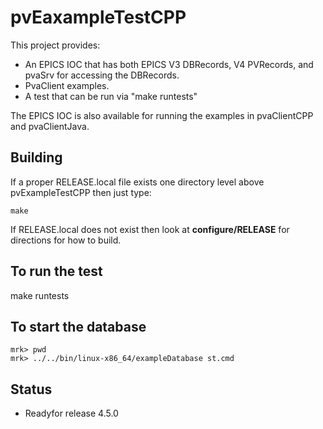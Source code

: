 pvEaxampleTestCPP
============

This project provides:

* An EPICS IOC that has both EPICS V3 DBRecords, V4 PVRecords, and pvaSrv for accessing the DBRecords.
* PvaClient examples.
* A test that can be run via "make runtests"

The EPICS IOC is also available for running the examples in pvaClientCPP and pvaClientJava.

Building
--------

If a proper RELEASE.local file exists one directory level above pvExampleTestCPP
then just type:

    make

If RELEASE.local does not exist then look at <b>configure/RELEASE</b>
for directions for how to build.

To run the test
---------------

make runtests

To start the database
------------

    mrk> pwd
    mrk> ../../bin/linux-x86_64/exampleDatabase st.cmd 

Status
------

* Readyfor release 4.5.0


